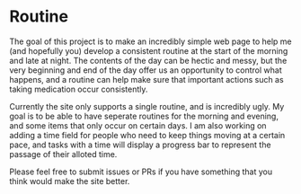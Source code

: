 # Routine
The goal of this project is to make an incredibly simple web page to help me (and hopefully you) develop a consistent routine at the start of the morning and late at night.  The contents of the day can be hectic and messy, but the very beginning and end of the day offer us an opportunity to control what happens, and a routine can help make sure that important actions such as taking medication occur consistently.

Currently the site only supports a single routine, and is incredibly ugly. My goal is to be able to have seperate routines for the morning and evening, and some items that only occur on certain days. I am also working on adding a time field for people who need to keep things moving at a certain pace, and tasks with a time will display a progress bar to represent the passage of their alloted time.

Please feel free to submit issues or PRs if you have something that you think would make the site better.
